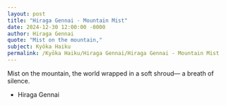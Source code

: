 ```yaml
---
layout: post
title: "Hiraga Gennai - Mountain Mist"
date: 2024-12-30 12:00:00 -0000
author: Hiraga Gennai
quote: "Mist on the mountain,"
subject: Kyōka Haiku
permalink: /Kyōka Haiku/Hiraga Gennai/Hiraga Gennai - Mountain Mist
---
```


Mist on the mountain,
the world wrapped in a soft shroud—
a breath of silence.

- Hiraga Gennai
